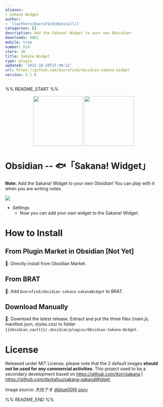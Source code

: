 ```yaml
---
aliases:
- Sakana Widget
author:
- '[[authors/Quorafind|Boninall]]'
categories: []
description: Add the Sakana! Widget to your own Obsidian!
downloads: 4861
mobile: true
number: 614
stars: 30
title: Sakana Widget
type: plugin
updated: '2022-10-29T15:49:12'
url: https://github.com/Quorafind/obsidian-sakana-widget
version: 2.1.0
---
```


%% README_START %%

<p align="center">
<img src="https://raw.githubusercontent.com/dsrkafuu/sakana-widget/main/src/characters/chisato.png" height="160px">
<img src="https://raw.githubusercontent.com/dsrkafuu/sakana-widget/main/src/characters/takina.png" height="160px">
</p>

# Obsidian -- 🐟「Sakana! Widget」

**Note:** Add the Sakana! Widget to your own Obsidian! You can play with it when you are writing notes.

![](https://raw.githubusercontent.com/Quorafind/obsidian-sakana-widget/master/media/sakanaGif.gif)

- Settings
  - Now you can add your own widget to the Sakana! Widget.

# How to Install

## From Plugin Market in Obsidian [Not Yet]

💜: Directly install from Obsidian Market.

## From BRAT

🚗: Add `Quorafind/obsidian-sakana-sakanaWidget` to BRAT.

## Download Manually

🚚: Download the latest release. Extract and put the three files (main.js, manifest.json, styles.css) to folder `{{obsidian_vault}}/.obsidian/plugins/Obsidian-Sakana-Widget`.

# License

Released under MIT License, please note that the 2 default images **should not be used for any commercial activities**. This project used to be a secondary development based on https://github.com/itorr/sakana | https://github.com/dsrkafuu/sakana-sakanaWidget.

Image source: 大伏アオ [@blue00f4](https://twitter.com/blue00f4) [pixiv](https://pixiv.me/aoiroblue1340)


%% README_END %%